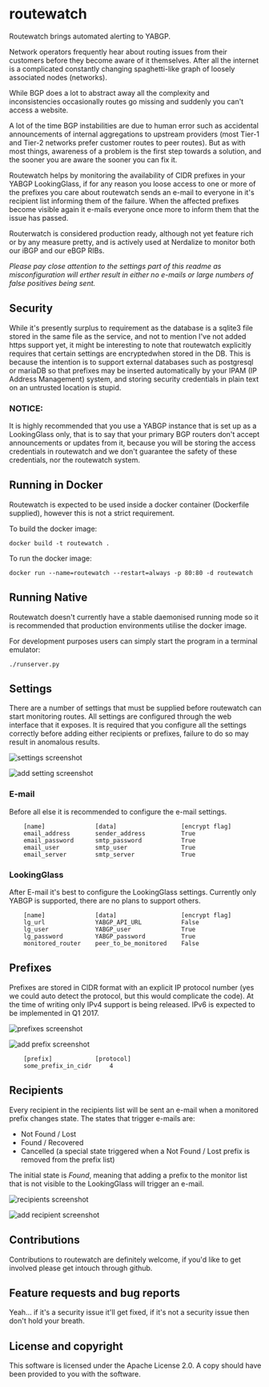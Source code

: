 # routewatch
Routewatch brings automated alerting to YABGP.

Network operators frequently hear about routing issues from their customers before they become aware of it themselves. After all the internet is a complicated constantly changing spaghetti-like graph of loosely associated nodes (networks).

While BGP does a lot to abstract away all the complexity and inconsistencies occasionally routes go missing and suddenly you can't access a website.

A lot of the time BGP instabilities are due to human error such as accidental announcements of internal aggregations to upstream providers (most Tier-1 and Tier-2 networks prefer customer routes to peer routes).
But as with most things, awareness of a problem is the first step towards a solution, and the sooner you are aware the sooner you can fix it.

Routewatch helps by monitoring the availability of CIDR prefixes in your YABGP LookingGlass, if for any reason you loose access to one or more of the prefixes you care about routewatch sends an e-mail to everyone in it's recipient list informing them of the failure. 
When the affected prefixes become visible again it e-mails everyone once more to inform them that the issue has passed.

Routerwatch is considered production ready, although not yet feature rich or by any measure pretty, and is actively used at Nerdalize to monitor both our iBGP and our eBGP RIBs.


*Please pay close attention to the settings part of this readme as misconfiguration will erther result in either no e-mails or large numbers of false positives being sent.*

## Security

While it's presently surplus to requirement as the database is a sqlite3 file stored in the same file as the service, and not to mention I've not added https support yet, it might be interesting to note that routewatch explicitly requires that certain settings are encryptedwhen stored in the DB.
This is because the intention is to support external databases such as postgresql or mariaDB so that prefixes may be inserted automatically by your IPAM (IP Address Management) system, and storing security credentials in plain text on an untrusted location is stupid.

### NOTICE:

It is highly recommended that you use a YABGP instance that is set up as a LookingGlass only, that is to say that your primary BGP routers don't accept announcements or updates from it, because you will be storing the access credentials in routewatch and we don't guarantee the safety of these credentials, nor the routewatch system.


## Running in Docker
Routewatch is expected to be used inside a docker container (Dockerfile supplied), however this is not a strict requirement.


To build the docker image:
	
	docker build -t routewatch .

To run the docker image:

	docker run --name=routewatch --restart=always -p 80:80 -d routewatch


## Running Native
Routewatch doesn't currently have a stable daemonised running mode so it is recommended that production environments utilise the docker image.

For development purposes users can simply start the program in a terminal emulator:
	
	./runserver.py


## Settings
There are a number of settings that must be supplied before routewatch can start monitoring routes. All settings are configured through the web interface that it exposes.
It is required that you configure all the settings correctly before adding either recipients or prefixes, failure to do so may result in anomalous results.

![settings screenshot](https://github.com/nerdalize/routewatch/raw/master/screenshots/settings.png "Settings list")
	
![add setting screenshot](https://github.com/nerdalize/routewatch/raw/master/screenshots/add_setting.png "Add setting form")


### E-mail
Before all else it is recommended to configure the e-mail settings.

        [name]              [data]                  [encrypt flag]
        email_address       sender_address        	True
        email_password      smtp_password         	True
        email_user          smtp_user             	True
        email_server        smtp_server           	True
	

### LookingGlass
After E-mail it's best to configure the LookingGlass settings.
Currently only YABGP is supported, there are no plans to support others.

        [name]              [data]                  [encrypt flag]
        lg_url              YABGP_API_URL         	False
        lg_user             YABGP_user            	True
        lg_password         YABGP_password        	True
        monitored_router    peer_to_be_monitored  	False
        

## Prefixes
Prefixes are stored in CIDR format with an explicit IP protocol number (yes we could auto detect the protocol, but this would complicate the code).
At the time of writing only IPv4 support is being released. IPv6 is expected to be implemented in Q1 2017.

![prefixes screenshot](https://github.com/nerdalize/routewatch/raw/master/screenshots/prefixes.png "Prefixes list")
	
![add prefix screenshot](https://github.com/nerdalize/routewatch/raw/master/screenshots/add_prefix.png "Add prefix form")

        [prefix]			[protocol]
        some_prefix_in_cidr		4


## Recipients
Every recipient in the recipients list will be sent an e-mail when a monitored prefix changes state.
The states that trigger e-mails are:

 - Not Found / Lost
 - Found / Recovered
 - Cancelled (a special state triggered when a Not Found / Lost prefix is removed from the prefix list)

The initial state is *Found*, meaning that adding a prefix to the monitor list that is not visible to the LookingGlass will trigger an e-mail.

![recipients screenshot](https://github.com/nerdalize/routewatch/raw/master/screenshots/recipients.png "Recipients list")
	
![add recipient screenshot](https://github.com/nerdalize/routewatch/raw/master/screenshots/add_recipient.png "Add recipient form")


## Contributions
Contributions to routewatch are definitely welcome, if you'd like to get involved please get intouch through github.


## Feature requests and bug reports
Yeah... if it's a security issue it'll get fixed, if it's not a security issue then don't hold your breath.


## License and copyright

This software is licensed under the Apache License 2.0.
A copy should have been provided to you with the software.
